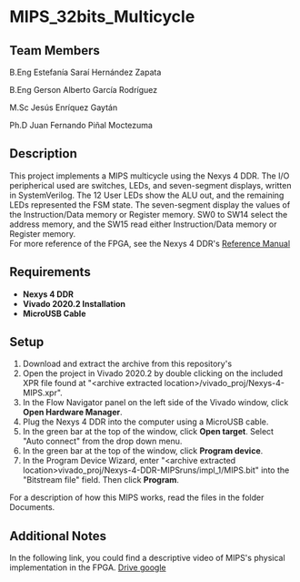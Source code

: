 MIPS_32bits_Multicycle
==============
Team Members
--------------
B.Eng Estefanía Saraí Hernández Zapata

B.Eng Gerson Alberto García Rodríguez

M.Sc Jesús Enríquez Gaytán

Ph.D Juan Fernando Piñal Moctezuma



Description
--------------
This project implements a MIPS multicycle using the Nexys 4 DDR. The I/O peripherical used are switches, LEDs, and seven-segment displays, written in SystemVerilog.
The 12 User LEDs show the ALU out, and the remaining LEDs represented the FSM state. The seven-segment display the values of the Instruction/Data memory or Register memory. SW0 to SW14 select the address memory, and the SW15 read either Instruction/Data memory or Register memory.  
For more reference of the FPGA, see the Nexys 4 DDR's [Reference Manual](https://reference.digilentinc.com/reference/programmable-logic/nexys-4-ddr/reference-manual) 


Requirements
--------------
* **Nexys 4 DDR**
* **Vivado 2020.2 Installation**
* **MicroUSB Cable**

Setup
--------------
1. Download and extract the archive from this repository's
2. Open the project in Vivado 2020.2 by double clicking on the included XPR file found at "\<archive extracted location\>/vivado_proj/Nexys-4-MIPS.xpr".
3. In the Flow Navigator panel on the left side of the Vivado window, click **Open Hardware Manager**.
4. Plug the Nexys 4 DDR into the computer using a MicroUSB cable.
5. In the green bar at the top of the window, click **Open target**. Select "Auto connect" from the drop down menu.
6. In the green bar at the top of the window, click **Program device**.
7. In the Program Device Wizard, enter "\<archive extracted location\>vivado_proj/Nexys-4-DDR-MIPSruns/impl_1/MIPS.bit" into the "Bitstream file" field. Then click **Program**.

For a description of how this MIPS works, read the files in the folder Documents.

Additional Notes
--------------
In the following link, you could find a descriptive video of MIPS's physical implementation in the FPGA. [Drive google](https://drive.google.com/file/d/1vcZT1HaSXbffHm1zhjFSgZLJB_kZuDvz/view?usp=sharing)
